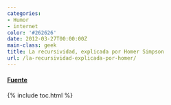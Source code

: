 ```yaml
---
categories:
- Humor
- internet
color: '#262626'
date: 2012-03-27T00:00:00Z
main-class: geek
title: La recursividad, explicada por Homer Simpson
url: /la-recursividad-explicada-por-homer/
---
```


<div class="separator" >
<a href="/assets/img/2012/04/tumblr_ld50v7q6tn1qabw68o1_4001.gif"  ><amp-img on="tap:lightbox1" role="button" tabindex="0" layout="responsive"  height="240px" src="/assets/img/2012/04/tumblr_ld50v7q6tn1qabw68o1_4001.gif" width="320px" /></a>
</div>



#### <a href="https://plus.google.com/118038952320880179394/posts/6DB9jgDZU4Q" target="_blank">Fuente</a>



{% include toc.html %}
